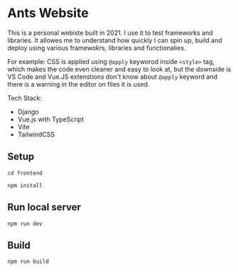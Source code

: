 # Ants Website

This is a personal webiste built in 2021. 
I use it to test frameworks and libraries. It allowes me to understand how quickly I can spin up, build and deploy using various framewokrs, libraries and functionalies.

For example: CSS is applied using `@apply` keyworod inside `<style>` tag, which makes the code even cleaner and easy to look at, but the downside is VS Code and Vue.JS extenstions don't know about `@apply` keyword and there is a warning in the editor on files it is used.


 Tech Stack: 
  - Django
  - Vue.js with TypeScript
  - Vite
  - TailwindCSS

## Setup 
`cd frontend`

`npm install`


## Run local server
`npm run dev`

## Build 
`npm run build`
